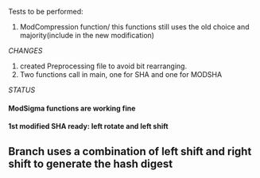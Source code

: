 Tests to be performed:
1. ModCompression function/ this functions still uses the old choice and majority(include in the new modification)


*CHANGES*
1. created Preprocessing file to avoid bit rearranging.
2. Two functions call in main, one for SHA and one for MODSHA

*STATUS*
<h4>ModSigma functions are working fine<h4>
<h4>1st modified SHA ready: left rotate and left shift<h4>

<h2>Branch uses a combination of left shift and right shift to generate the hash digest</h2>